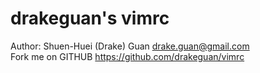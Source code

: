drakeguan's vimrc
============

Author: Shuen-Huei (Drake) Guan <drake.guan@gmail.com>  
Fork me on GITHUB  https://github.com/drakeguan/vimrc

